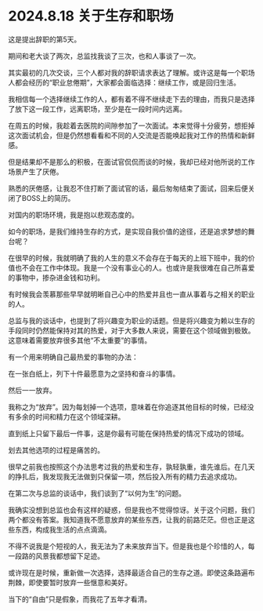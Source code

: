 # 2024.8.18 关于生存和职场

这是提出辞职的第5天。

期间和老大谈了两次，总监找我谈了三次，也和人事谈了一次。

其实最初的几次交谈，三个人都对我的辞职请求表达了理解。或许这是每一个职场人都会经历的“职业怠倦期”，大家都会面临选择：继续工作，或是回归生活。

我相信每一个选择继续工作的人，都有着不得不继续走下去的理由，而我只是选择了放下这一段工作，远离职场，至少是在一段时间内远离。

在周五的时候，我趁着去医院的间隙参加了一次面试。本来觉得十分疲劳，想拒掉这次面试机会，但是仍然想看看和不同的人交流是否能唤起我对工作的热情和新鲜感。

但是结果却不是那么的积极，在面试官侃侃而谈的时候，我却已经对他所说的工作场景产生了厌倦。

熟悉的厌倦感，让我忍不住打断了面试官的话，最后匆匆结束了面试，回来后便关闭了BOSS上的简历。

对国内的职场环境，我是抱以悲观态度的。

如今的职场，是我们维持生存的方式，是实现自我价值的途径，还是追求梦想的舞台呢？

在很早的时候，我就明确了我的人生的意义不会存在于每天的上班下班中，我的价值也不会在工作中体现。我是一个没有事业心的人。也或许是我很难在自己所喜爱的事物中，掺杂进金钱和功利。

有时候我会羡慕那些早早就明晰自己心中的热爱并且也一直从事着与之相关的职业的人。

总监与我的谈话中，也提到了将兴趣变为职业的话题。但是将兴趣变为赖以生存的手段同时仍然能保持对其的热爱，对于大多数人来说，需要在这个领域做到极致。这意味着需要放弃很多其他“不太重要”的事情。

有一个用来明确自己最热爱的事物的办法：

在一张白纸上，列下十件最愿意为之坚持和奋斗的事情。

然后一一放弃。

我称之为“放弃”。因为每划掉一个选项，意味着在你追逐其他目标的时候，已经没有多余的时间和精力在这个领域深耕。

直到纸上只留下最后一件事，这是你最有可能在保持热爱的情况下成功的领域。

划去其他选项的过程是痛苦的。

很早之前我也按照这个办法思考过我的热爱和生存，孰轻孰重，谁先谁后。在几天的挣扎后，我发现我无法做到只保留一项，然后投入所有的精力去追求成功。

在第二次与总监的谈话中，我们谈到了“以何为生”的问题。

我确实没想到总监也会有这样的疑惑，但是我也不觉得惊讶。关于这个问题，我们两个都没有答案。我知道我不愿意放弃的某些东西，让我的前路茫茫。但也正是这些东西，构成我生活的点点滴滴。

不得不说我是个短视的人，我无法为了未来放弃当下。但是我也是个珍惜的人，每一段路的风景我都想留下足迹。

或许现在是时候，重新做一次选择，选择最适合自己的生存之道。即使这条路遍布荆棘，即使要暂时放弃一些惬意和美好。

当下的“自由”只是假象，而我花了五年才看清。